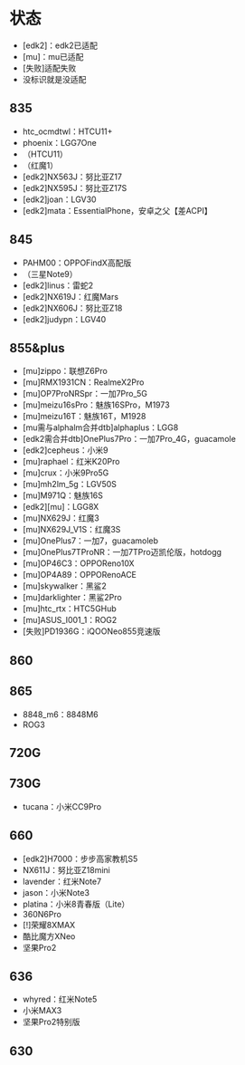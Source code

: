 # 状态
* [edk2]：edk2已适配  
* [mu]：mu已适配  
* [失败]适配失败  
* 没标识就是没适配  

## 835
* htc_ocmdtwl：HTCU11+  
* phoenix：LGG7One  
* （HTCU11）  
* （红魔1）  
* [edk2]NX563J：努比亚Z17  
* [edk2]NX595J：努比亚Z17S  
* [edk2]joan：LGV30  
* [edk2]mata：EssentialPhone，安卓之父【差ACPI】  

## 845
* PAHM00：OPPOFindX高配版  
* （三星Note9）  
* [edk2]linus：雷蛇2  
* [edk2]NX619J：红魔Mars  
* [edk2]NX606J：努比亚Z18  
* [edk2]judypn：LGV40  

## 855&plus
* [mu]zippo：联想Z6Pro  
* [mu]RMX1931CN：RealmeX2Pro  
* [mu]OP7ProNRSpr：一加7Pro_5G  
* [mu]meizu16sPro：魅族16SPro，M1973  
* [mu]meizu16T：魅族16T，M1928  
* [mu需与alphalm合并dtb]alphaplus：LGG8  
* [edk2需合并dtb]OnePlus7Pro：一加7Pro_4G，guacamole  
* [edk2]cepheus：小米9  
* [mu]raphael：红米K20Pro  
* [mu]crux：小米9Pro5G  
* [mu]mh2lm_5g：LGV50S  
* [mu]M971Q：魅族16S  
* [edk2][mu]：LGG8X  
* [mu]NX629J：红魔3  
* [mu]NX629J_V1S：红魔3S  
* [mu]OnePlus7：一加7，guacamoleb  
* [mu]OnePlus7TProNR：一加7TPro迈凯伦版，hotdogg  
* [mu]OP46C3：OPPOReno10X  
* [mu]OP4A89：OPPORenoACE  
* [mu]skywalker：黑鲨2  
* [mu]darklighter：黑鲨2Pro  
* [mu]htc_rtx：HTC5GHub  
* [mu]ASUS_I001_1：ROG2  
* [失败]PD1936G：iQOONeo855竞速版  

## 860

## 865
* 8848_m6：8848M6  
* ROG3  

## 720G

## 730G
* tucana：小米CC9Pro  

## 660
* [edk2]H7000：步步高家教机S5  
* NX611J：努比亚Z18mini  
* lavender：红米Note7  
* jason：小米Note3
* platina：小米8青春版（Lite）
* 360N6Pro  
* [!]荣耀8XMAX 
* 酷比魔方XNeo  
* 坚果Pro2  

## 636
* whyred：红米Note5  
* 小米MAX3  
* 坚果Pro2特别版  

## 630

